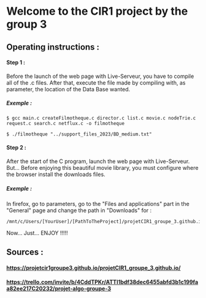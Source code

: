 Welcome to the CIR1 project  by the group 3
=============================================================

Operating instructions :
------------------------------------------

#### Step 1 : 
Before the launch of the web page with Live-Serveur, you have to compile all of the .c files. After that, execute the file made by compiling with, as parameter, the location of the Data Base wanted. 
##### Exemple :
```
$ gcc main.c createFilmotheque.c director.c list.c movie.c nodeTrie.c request.c search.c netflux.c -o filmotheque

$ ./filmotheque "../support_files_2023/BD_medium.txt"
```

#### Step 2 : 
After the start of the C program, launch the web page with Live-Serveur.
But... Before enjoying this beautiful movie library, you must configure where the browser install the downloads files.
##### Exemple :
In firefox, go to parameters, go to the "Files and applications" part in the "General" page and change the path in "Downloads" for :
```
/mnt/c/Users/[YourUser]/[PathToTheProject]/projetCIR1_groupe_3.github.io/Serveur
```
Now... Just... ENJOY !!!!!

Sources :
-----------------

#### https://projetcir1groupe3.github.io/projetCIR1_groupe_3.github.io/

#### https://trello.com/invite/b/4CddTPKr/ATTI1bdf38dec6455abfd3b1c199faa82ee217C20232/projet-algo-groupe-3
